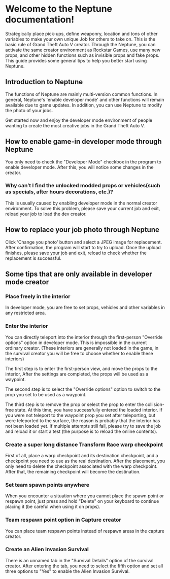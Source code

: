 # Welcome to the Neptune documentation!

Strategically place pick-ups, define weaponry, location and tons of other variables to make your own unique Job for others to take on. This is the basic rule of Grand Theft Auto V creator. Through the Neptune, you can activate the same creator environment as Rockstar Games, use many new props, and other hidden functions such as invisible props and fake props. This guide provides some general tips to help you better start using Neptune.

## Introduction to Neptune

The functions of Neptune are mainly multi-version common functions. In general, Neptune's 'enable developer mode' and other functions will remain available due to game updates. In addition, you can use Neptune to modify the photo of your jobs.

Get started now and enjoy the developer mode environment of people wanting to create the most creative jobs in the Grand Theft Auto V.

## How to enable game-in developer mode through Neptune

You only need to check the "Developer Mode" checkbox in the program to enable developer mode. After this, you will notice some changes in the creator.

### Why can’t I find the unlocked modded props or vehicles(such as specials, after hours decorations, etc.)?

This is usually caused by enabling developer mode in the normal creator environment. To solve this problem, please save your current job and exit, reload your job to load the dev creator.

## How to replace your job photo through Neptune

Click 'Change you photo' button and select a JPEG image for replacement. After confirmation, the program will start to try to upload. Once the upload finishes, please save your job and exit, reload to check whether the replacement is successful.

## Some tips that are only available in developer mode creator

### Place freely in the interior

In developer mode, you are free to set props, vehicles and other variables in any restricted area.

### Enter the interior

You can directly teleport into the interior through the first-person "Override options" option in developer mode. This is impossible in the current ordinary creator. (These interiors are generally not loaded in the game, in the survival creator you will be free to choose whether to enable these interiors)

The first step is to enter the first-person view, and move the props to the interior, After the settings are completed, the props will be used as a waypoint.

The second step is to select the "Override options" option to switch to the prop you set to be used as a waypoint.

The third step is to remove the prop or select the prop to enter the collision-free state. At this time, you have successfully entered the loaded interior. If you were not teleport to the waypoint prop you set after teleporting, but were teleported to the surface, the reason is probably that the interior has not been loaded yet. If multiple attempts still fail, please try to save the job and reload it or start a test (the purpose is to reload the online contents).

### Create a super long distance Transform Race warp checkpoint

First of all, place a warp checkpoint and its destination checkpoint, and a checkpoint you need to use as the real destination. After the placement, you only need to delete the checkpoint associated with the warp checkpoint. After that, the remaining checkpoint will become the destination.

### Set team spawn points anywhere

When you encounter a situation where you cannot place the spawn point or respawn point, just press and hold "Delete" on your keyboard to continue placing it (be careful when using it on props).

### Team respawn point option in Capture creator

You can place team respawn points instead of respawn areas in the capture creator.

### Create an Alien Invasion Survival

There is an unnamed tab in the "Survival Details" option of the survival creator. After entering the tab, you need to select the fifth option and set all three options to "Yes" to enable the Alien Invasion Survival.
